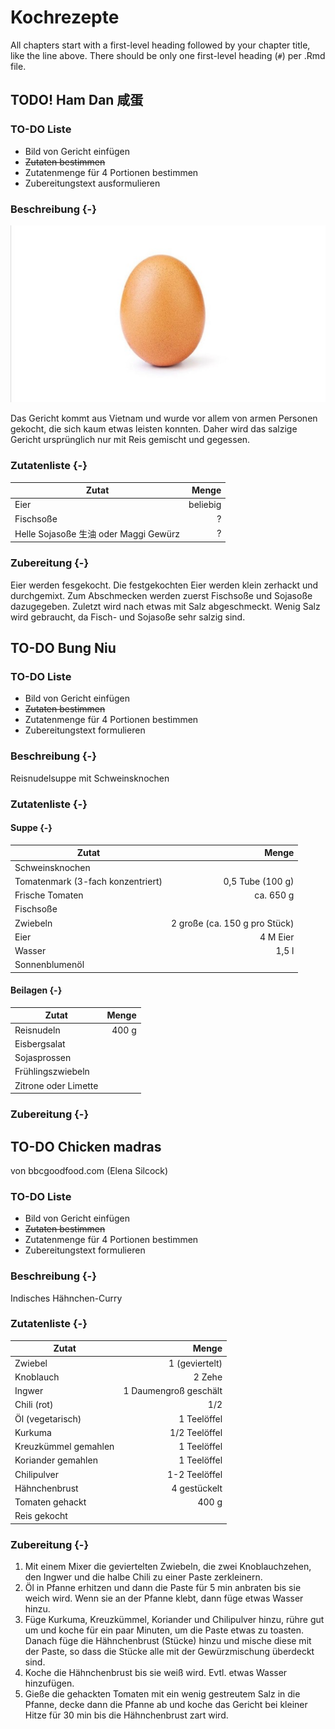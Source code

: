 # Kochrezepte

All chapters start with a first-level heading followed by your chapter title, like the line above. There should be only one first-level heading (`#`) per .Rmd file.




## TODO! Ham Dan 咸蛋

### TO-DO Liste

- Bild von Gericht einfügen
-  ~~Zutaten bestimmen~~
- Zutatenmenge für 4 Portionen bestimmen
- Zubereitungstext ausformulieren 



### Beschreibung {-}

![Das ist ein Ei als Beispielbild.](img/example-egg.jpg)

Das Gericht kommt aus Vietnam und wurde vor allem von armen Personen gekocht, die sich kaum etwas leisten konnten. Daher wird das salzige Gericht ursprünglich nur mit Reis gemischt und gegessen.

### Zutatenliste {-}

Zutat | Menge 
---|---:
Eier | beliebig
Fischsoße | ?
Helle Sojasoße 生油 oder Maggi Gewürz | ?

### Zubereitung {-}

Eier werden fesgekocht. Die festgekochten Eier werden klein zerhackt und durchgemixt. Zum Abschmecken werden zuerst Fischsoße und Sojasoße dazugegeben. Zuletzt wird nach etwas mit Salz abgeschmeckt. Wenig Salz wird gebraucht, da Fisch- und Sojasoße sehr salzig sind. 




## TO-DO Bung Niu

### TO-DO Liste

- Bild von Gericht einfügen
-  ~~Zutaten bestimmen~~
- Zutatenmenge für 4 Portionen bestimmen
- Zubereitungstext formulieren 

### Beschreibung {-}
Reisnudelsuppe mit Schweinsknochen

### Zutatenliste {-}

#### Suppe {-}
Zutat | Menge 
---|---:
Schweinsknochen | 
Tomatenmark (3-fach konzentriert) | 0,5 Tube (100 g)
Frische Tomaten | ca. 650 g
Fischsoße | 
Zwiebeln | 2 große (ca. 150 g pro Stück)
Eier | 4 M Eier
Wasser | 1,5 l
Sonnenblumenöl | 


#### Beilagen {-}

Zutat | Menge 
---|---:
Reisnudeln | 400 g  
Eisbergsalat |
Sojasprossen |
Frühlingszwiebeln |
Zitrone oder Limette | 

### Zubereitung {-}




## TO-DO Chicken madras

von bbcgoodfood.com (Elena Silcock)

### TO-DO Liste

- Bild von Gericht einfügen
-  ~~Zutaten bestimmen~~
- Zutatenmenge für 4 Portionen bestimmen
- Zubereitungstext formulieren 

### Beschreibung {-}
Indisches Hähnchen-Curry

### Zutatenliste {-}

Zutat | Menge 
---|---:
Zwiebel | 1 (geviertelt)
Knoblauch | 2 Zehe
Ingwer | 1 Daumengroß geschält
Chili (rot) | 1/2
Öl (vegetarisch) | 1 Teelöffel
Kurkuma | 1/2 Teelöffel
Kreuzkümmel gemahlen | 1 Teelöffel
Koriander gemahlen | 1 Teelöffel
Chilipulver | 1-2 Teelöffel
Hähnchenbrust | 4 gestückelt
Tomaten gehackt | 400 g
Reis gekocht |


### Zubereitung {-}

1. Mit einem Mixer die geviertelten Zwiebeln, die zwei Knoblauchzehen, den 
  Ingwer und die halbe Chili zu einer Paste zerkleinern.
2. Öl in Pfanne erhitzen und dann die Paste für 5 min anbraten bis sie weich 
  wird. Wenn sie an der Pfanne klebt, dann füge etwas Wasser hinzu.
3. Füge Kurkuma, Kreuzkümmel, Koriander und Chilipulver hinzu, rühre gut um und
  koche für ein paar Minuten, um die Paste etwas zu toasten. Danach füge die 
  Hähnchenbrust (Stücke) hinzu und mische diese mit der Paste, so dass 
  die Stücke alle mit der Gewürzmischung überdeckt sind.
4. Koche die Hähnchenbrust bis sie weiß wird. Evtl. etwas Wasser hinzufügen.
5. Gieße die gehackten Tomaten mit ein wenig gestreutem Salz in die Pfanne, 
  decke dann die Pfanne ab und koche das Gericht bei kleiner Hitze für 30 min
  bis die Hähnchenbrust zart wird. 
